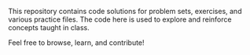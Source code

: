 This repository contains code solutions for problem sets, exercises, and various practice files. The code here is used to explore and reinforce concepts taught in class.

Feel free to browse, learn, and contribute!